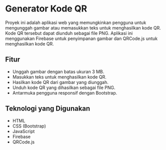 # Generator Kode QR

Proyek ini adalah aplikasi web yang memungkinkan pengguna untuk mengunggah gambar atau memasukkan teks untuk menghasilkan kode QR. Kode QR tersebut dapat diunduh sebagai file PNG. Aplikasi ini menggunakan Firebase untuk penyimpanan gambar dan QRCode.js untuk menghasilkan kode QR.

## Fitur

- Unggah gambar dengan batas ukuran 3 MB.
- Masukkan teks untuk menghasilkan kode QR.
- Hasilkan kode QR dari gambar yang diunggah.
- Unduh kode QR yang dihasilkan sebagai file PNG.
- Antarmuka pengguna responsif dengan Bootstrap.

## Teknologi yang Digunakan

- HTML
- CSS (Bootstrap)
- JavaScript
- Firebase
- QRCode.js
